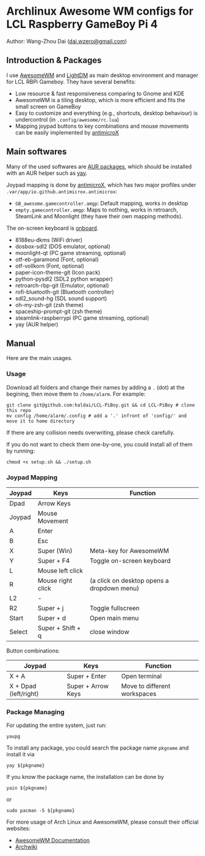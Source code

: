 # Archlinux Awesome WM configs for LCL Raspberry GameBoy Pi 4

Author: Wang-Zhou Dai (dai.wzero@gmail.com)

## Introduction & Packages

I use [AwesomeWM](https://awesomewm.org/) and [LightDM](https://wiki.archlinux.org/title/LightDM) as main desktop environment and manager for LCL RBPi Gameboy. They have several benefits:

- Low resource & fast responsiveness comparing to Gnome and KDE
- AwesomeWM is a tiling desktop, which is more efficient and fits the small screen on GameBoy
- Easy to customize and everything (e.g., shortcuts, desktop behaviour) is undercontrol (in `.config/awesome/rc.lua`)
- Mapping joypad buttons to key combinations and mouse movements can be easily implemented by [antimicroX](https://github.com/AntiMicroX/antimicrox)

## Main softwares

Many of the used softwares are [AUR packages](https://wiki.archlinux.org/title/AUR_helpers), which should be installed with an AUR helper such as [yay](https://github.com/Jguer/yay).

Joypad mapping is done by [antimicroX](https://github.com/AntiMicroX/antimicrox), which has two major profiles under `.var/app/io.github.antimicrox.antimicrox`:

- `GB_awesome.gamecontroller.amgp`: Default mapping, works in desktop
- `empty.gamecontroller.amgp`: Maps to nothing, works in retroarch, SteamLink and Moonlight (they have their own mapping methods).

The on-screen keyboard is [onboard](https://launchpad.net/onboard).

- 8188eu-dkms (WiFi driver)
- dosbox-sdl2 (DOS emulator, optional)
- moonlight-qt (PC game streaming, optional)
- otf-eb-garamond (Font, optional)
- otf-vollkorn (Font, optional)
- paper-icon-theme-git (Icon pack)
- python-pysdl2 (SDL2 python wrapper)
- retroarch-rbp-git (Emulator, optional)
- rofi-bluetooth-git (Bluetooth controller)
- sdl2_sound-hg (SDL sound support)
- oh-my-zsh-git (zsh theme)
- spaceship-prompt-git (zsh theme)
- steamlink-raspberrypi (PC game streaming, optional)
- yay (AUR helper)

## Manual

Here are the main usages.

### Usage

Download all folders and change their names by adding a `.` (dot) at the begining, then move them to `/home/alarm`. For example:

```shell
git clone git@github.com:haldai/LCL-PiBoy.git && cd LCL-PiBoy # clone this repo
mv config /home/alarm/.config # add a '.' infront of 'config/' and move it to home directory
```

If there are any collision needs overwriting, please check carefully.

If you do not want to check them one-by-one, you could install all of them by
running:

``` shell
chmod +x setup.sh && ./setup.sh
```

### Joypad Mapping

| Joypad | Keys              | Function                                   |
| ------ | ----------------- | ------------------------------------------ |
| Dpad   | Arrow Keys        |                                            |
| Joypad | Mouse Movement    |                                            |
| A      | Enter             |                                            |
| B      | Esc               |                                            |
| X      | Super (Win)       | Meta-key for AwesomeWM                     |
| Y      | Super + F4        | Toggle on-screen keyboard                  |
| L      | Mouse left click  |                                            |
| R      | Mouse right click | (a click on desktop opens a dropdown menu) |
| L2     | -                 |                                            |
| R2     | Super + j         | Toggle fullscreen                          |
| Start  | Super + d         | Open main menu                             |
| Select | Super + Shift + q | close window                              |

Button combinations:

| Joypad                | Keys               | Function                     |
| --------------------- | ------------------ | ---------------------------- |
| X + A                 | Super + Enter      | Open terminal                |
| X + Dpad (left/right) | Super + Arrow Keys | Move to different workspaces |

### Package Managing

For updating the entire system, just run:

```shell
yaupg
```

To install any package, you could search the package name `pkgname` and install it via

```
yay ${pkgname}
```

If you know the package name, the installation can be done by

```
yain ${pkgname}
```

or

```
sudo pacman -S ${pkgname}
```

For more usage of Arch Linux and AwesomeWM, please consult their official
websites:
- [AwesomeWM Documentation](https://awesomewm.org/doc/api/)
- [Archwiki](https://wiki.archlinux.org/)
